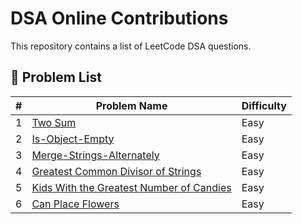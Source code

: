 # DSA Online Contributions

This repository contains a list of LeetCode DSA questions.

## 📌 Problem List

| # | Problem Name                                                                                                                                                                       | Difficulty |
|---|------------------------------------------------------------------------------------------------------------------------------------------------------------------------------------|------------|
| 1 | [Two Sum](https://leetcode.com/problems/two-sum/solutions/6632561/two-sum-by-suman600-6vjf)                                                                                        | Easy |
| 2 | [Is-Object-Empty](https://leetcode.com/problems/is-object-empty/solutions/6632528/isempty-by-suman600-wg1m/)                                                                       | Easy |
| 3 | [Merge-Strings-Alternately](https://leetcode.com/problems/merge-strings-alternately/solutions/6635413/merge-strings-alternately-by-suman600-vo5t)                                  | Easy |
| 4 | [Greatest Common Divisor of Strings](https://leetcode.com/problems/greatest-common-divisor-of-strings/solutions/6635997/greatest-common-divisor-of-strings-by-su-3nlw)             | Easy |
| 5 | [Kids With the Greatest Number of Candies](https://leetcode.com/problems/kids-with-the-greatest-number-of-candies/solutions/6636438/kids-with-the-greatest-number-of-candies-w5tm) | Easy |
| 6 | [Can Place Flowers](https://leetcode.com/problems/can-place-flowers/solutions/6639246/can-place-flowers-by-suman600-s7vh) | Easy |

